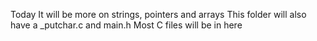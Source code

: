 Today It will be more on strings, pointers and arrays
This folder will also have a _putchar.c and main.h
Most C files will be in here
